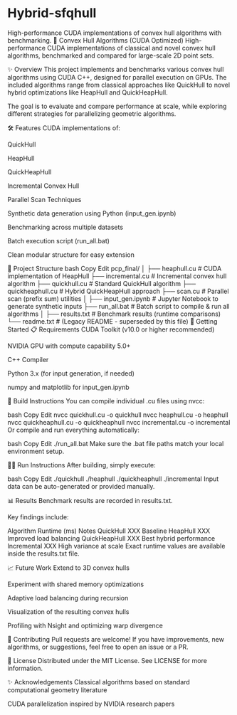 # Hybrid-sfqhull
High-performance CUDA implementations of convex hull algorithms with benchmarking.
🚀 Convex Hull Algorithms (CUDA Optimized)
High-performance CUDA implementations of classical and novel convex hull algorithms, benchmarked and compared for large-scale 2D point sets.

✨ Overview
This project implements and benchmarks various convex hull algorithms using CUDA C++, designed for parallel execution on GPUs.
The included algorithms range from classical approaches like QuickHull to novel hybrid optimizations like HeapHull and QuickHeapHull.

The goal is to evaluate and compare performance at scale, while exploring different strategies for parallelizing geometric algorithms.

🛠 Features
CUDA implementations of:

QuickHull

HeapHull

QuickHeapHull

Incremental Convex Hull

Parallel Scan Techniques

Synthetic data generation using Python (input_gen.ipynb)

Benchmarking across multiple datasets

Batch execution script (run_all.bat)

Clean modular structure for easy extension

📁 Project Structure
bash
Copy
Edit
pcp_final/
│
├── heaphull.cu         # CUDA implementation of HeapHull
├── incremental.cu      # Incremental convex hull algorithm
├── quickhull.cu        # Standard QuickHull algorithm
├── quickheaphull.cu    # Hybrid QuickHeapHull approach
├── scan.cu             # Parallel scan (prefix sum) utilities
│
├── input_gen.ipynb     # Jupyter Notebook to generate synthetic inputs
├── run_all.bat         # Batch script to compile & run all algorithms
│
├── results.txt         # Benchmark results (runtime comparisons)
└── readme.txt          # (Legacy README - superseded by this file)
🚀 Getting Started
📋 Requirements
CUDA Toolkit (v10.0 or higher recommended)

NVIDIA GPU with compute capability 5.0+

C++ Compiler

Python 3.x (for input generation, if needed)

numpy and matplotlib for input_gen.ipynb

🔧 Build Instructions
You can compile individual .cu files using nvcc:

bash
Copy
Edit
nvcc quickhull.cu -o quickhull
nvcc heaphull.cu -o heaphull
nvcc quickheaphull.cu -o quickheaphull
nvcc incremental.cu -o incremental
Or compile and run everything automatically:

bash
Copy
Edit
./run_all.bat
Make sure the .bat file paths match your local environment setup.

🏃‍♂️ Run Instructions
After building, simply execute:

bash
Copy
Edit
./quickhull
./heaphull
./quickheaphull
./incremental
Input data can be auto-generated or provided manually.

📊 Results
Benchmark results are recorded in results.txt.

Key findings include:


Algorithm	Runtime (ms)	Notes
QuickHull	XXX	Baseline
HeapHull	XXX	Improved load balancing
QuickHeapHull	XXX	Best hybrid performance
Incremental	XXX	High variance at scale
Exact runtime values are available inside the results.txt file.

📈 Future Work
Extend to 3D convex hulls

Experiment with shared memory optimizations

Adaptive load balancing during recursion

Visualization of the resulting convex hulls

Profiling with Nsight and optimizing warp divergence

🤝 Contributing
Pull requests are welcome!
If you have improvements, new algorithms, or suggestions, feel free to open an issue or a PR.

📜 License
Distributed under the MIT License.
See LICENSE for more information.

✨ Acknowledgements
Classical algorithms based on standard computational geometry literature

CUDA parallelization inspired by NVIDIA research papers

